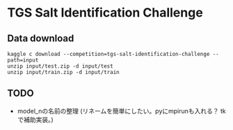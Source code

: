 # TGS Salt Identification Challenge

## Data download

    kaggle c download --competition=tgs-salt-identification-challenge --path=input
    unzip input/test.zip -d input/test
    unzip input/train.zip -d input/train

## TODO

- model_nの名前の整理 (リネームを簡単にしたい。pyにmpirunも入れる？ tkで補助実装。)
